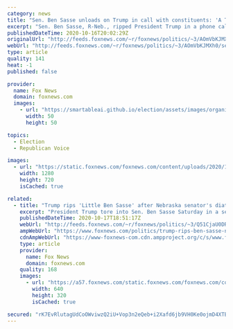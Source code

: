 ```yaml
---
category: news
title: "Sen. Ben Sasse unloads on Trump in call with constituents: 'A TV-obsessed narcissistic individual'"
excerpt: "Sen. Ben Sasse, R-Neb., ripped President Trump in a phone call with constituents, saying the commander-in-chief \"kisses dictators' butts,\" \"sells out our allies,\" mistreats women and \"spends like a drunken sailor.\""
publishedDateTime: 2020-10-16T20:02:29Z
originalUrl: "http://feeds.foxnews.com/~r/foxnews/politics/~3/AOmVbKJMXh0/sen-ben-sasse-unloads-on-trump-in-call-with-constituents"
webUrl: "http://feeds.foxnews.com/~r/foxnews/politics/~3/AOmVbKJMXh0/sen-ben-sasse-unloads-on-trump-in-call-with-constituents"
type: article
quality: 141
heat: -1
published: false

provider:
  name: Fox News
  domain: foxnews.com
  images:
    - url: "https://smartableai.github.io/election/assets/images/organizations/foxnews.com-50x50.jpg"
      width: 50
      height: 50

topics:
  - Election
  - Republican Voice

images:
  - url: "https://static.foxnews.com/foxnews.com/content/uploads/2020/10/AP20286538611587-e1602519668720.jpg"
    width: 1280
    height: 720
    isCached: true

related:
  - title: "Trump rips 'Little Ben Sasse' after Nebraska senator's diatribe against the president"
    excerpt: "President Trump tore into Sen. Ben Sasse Saturday in a series of tweets after the Nebraska Republican excoriated the president in a recent call with constituents and called him a \"TV-obsessed narcissistic individual.\""
    publishedDateTime: 2020-10-17T18:51:17Z
    webUrl: "http://feeds.foxnews.com/~r/foxnews/politics/~3/Q51CjaU0DRo/trump-rips-ben-sasse-nebraska-senators-diatribe-against-president"
    ampWebUrl: "https://www.foxnews.com/politics/trump-rips-ben-sasse-nebraska-senators-diatribe-against-president.amp"
    cdnAmpWebUrl: "https://www-foxnews-com.cdn.ampproject.org/c/s/www.foxnews.com/politics/trump-rips-ben-sasse-nebraska-senators-diatribe-against-president.amp"
    type: article
    provider:
      name: Fox News
      domain: foxnews.com
    quality: 168
    images:
      - url: "https://a57.foxnews.com/static.foxnews.com/foxnews.com/content/uploads/2020/10/640/320/AP20286538611587-e1602519668720.jpg?ve=1&tl=1"
        width: 640
        height: 320
        isCached: true

secured: "rK7EvRlutagUdCoOWviwzQ2iU+Vop3n2eQeb+i2Xafd6jb9VH0Ke0ojmD4XTB7PHS9zqVwIXh8AhUERKe546Kz6Z9Xhy+AcJscSWJQ89UipqFJNMWw91uS8b1pVix9XNt1tr2GTnXzW5Or3vUP9YZu6OFNDoaUD58RAvG11XTqEh3YeZI53XcJKzfICM4abcoRMTF04mzY1L1JH+fR+hApdbwCX7EtCRK9WQEbSgMCa8slsP3TqdusroPuCewNTpkfKEFT1SVK6Sjl6eyQtrtUFeSoIz6htXlSbI6ClsGMDL2NEfHpYJGVMncefLebJt2Sus2mcVpOMi4LS8btapn5YDcFL3OM+LqhNJEIbKD1g=;ldVPwjyLa/YJxDxNQjHFbw=="
---
```


